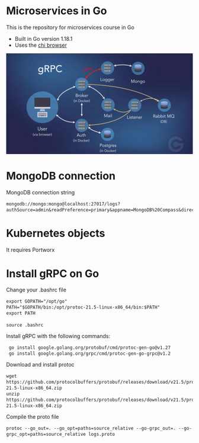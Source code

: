 # Microservices in Go

This is the repository for microservices course in Go

- Built in Go version 1.18.1
- Uses the [chi browser](github.com/go-chi/chi/v5)


![Reservation](./images/microservices.png)


# MongoDB connection

MongoDB connection string

```
mongodb://mongo:mongo@localhost:27017/logs?authSource=admin&readPreference=primary&appname=MongoDB%20Compass&directConnection=true&ssl=false
```

# Kubernetes objects

It requires Portworx

# Install gRPC on Go

Change your .bashrc file
```
export GOPATH="/opt/go"
PATH="$GOPATH/bin:/opt/protoc-21.5-linux-x86_64/bin:$PATH"
export PATH

source .bashrc

```

Install gRPC with the following commands:
```
 go install google.golang.org/protobuf/cmd/protoc-gen-go@v1.27
 go install google.golang.org/grpc/cmd/protoc-gen-go-grpc@v1.2
```

Download and install protoc 
```
wget https://github.com/protocolbuffers/protobuf/releases/download/v21.5/protoc-21.5-linux-x86_64.zip
unzip https://github.com/protocolbuffers/protobuf/releases/download/v21.5/protoc-21.5-linux-x86_64.zip

```



Compile the proto file
```
protoc --go_out=. --go_opt=paths=source_relative --go-grpc_out=. --go-grpc_opt=paths=source_relative logs.proto
```
